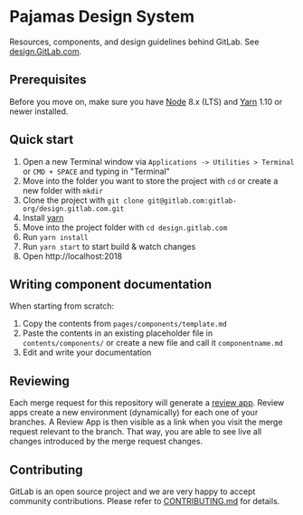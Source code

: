 # Pajamas Design System

Resources, components, and design guidelines behind GitLab. See [design.GitLab.com](https://design.gitlab.com).

## Prerequisites

Before you move on, make sure you have [Node](https://nodejs.org/en/) 8.x (LTS) and [Yarn](https://yarnpkg.com/) 1.10 or newer installed.

## Quick start

1. Open a new Terminal window via `Applications -> Utilities > Terminal` or `CMD + SPACE` and typing in "Terminal"
1. Move into the folder you want to store the project with `cd` or create a new folder with `mkdir`
1. Clone the project with `git clone git@gitlab.com:gitlab-org/design.gitlab.com.git`
1. Install [yarn](https://yarnpkg.com/en/docs/install)
1. Move into the project folder with `cd design.gitlab.com`
1. Run `yarn install`
1. Run `yarn start` to start build & watch changes
1. Open http://localhost:2018

## Writing component documentation

When starting from scratch:
1. Copy the contents from `pages/components/template.md`
1. Paste the contents in an existing placeholder file in `contents/components/` or create a new file and call it `componentname.md`
1. Edit and write your documentation

## Reviewing

Each merge request for this repository will generate a [review app](https://docs.gitlab.com/ee/ci/review_apps/). Review apps create a new environment (dynamically) for each one of your branches. A Review App is then visible as a link when you visit the merge request relevant to the branch. That way, you are able to see live all changes introduced by the merge request changes.

## Contributing

GitLab is an open source project and we are very happy to accept community
contributions. Please refer to [CONTRIBUTING.md](/CONTRIBUTING.md) for details.
